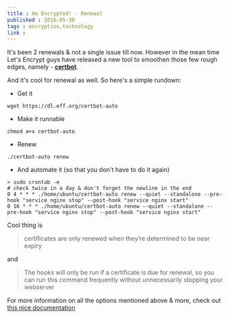 ```yaml
---
title : Am Encrypted! - Renewal
published : 2016-05-30
tags : encryption,technology
link : 
---
```


It's been 2 renewals & not a single issue till now. However in the mean time Let's Encrypt guys have released a new tool to smoothen those few rough edges, namely - [__certbot__](https://certbot.eff.org).

And it's cool for renewal as well. So here's a simple rundown:

- Get it

```
wget https://dl.eff.org/certbot-auto
```

- Make it runnable

```
chmod a+x certbot-auto
```

- Renew

```
./certbot-auto renew
```

- And automate it (so that you don't have to do it again)

```
> sudo crontab -e
# check twice in a day & don't forget the newline in the end
0 4 * * * ./home/ubuntu/certbot-auto renew --quiet --standalone --pre-hook "service nginx stop" --post-hook "service nginx start"
0 16 * * * ./home/ubuntu/certbot-auto renew --quiet --standalone --pre-hook "service nginx stop" --post-hook "service nginx start"

```
Cool thing is

> certificates are only renewed when they’re determined to be near expiry

and

> The hooks will only be run if a certificate is due for renewal, so you can run this command frequently without unnecessarily stopping your webserver

For more information on all the options mentioned above & more, check out [this nice documentation](https://certbot.eff.org/docs/using.html#renewal)